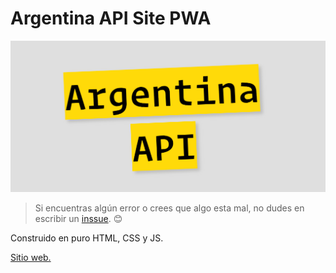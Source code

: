 # Argentina API Site PWA
![Argentina API](/icons/arg_api.png)


> Si encuentras algún error o crees que algo esta mal, no dudes en escribir un [inssue](https://github.com/Franqsanz/argentina-api/issues). 😊

Construido en puro HTML, CSS y JS.

[Sitio web.](https://argentina-api.netlify.app/)

